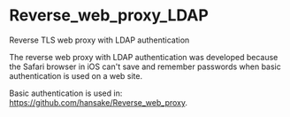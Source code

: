 # Reverse_web_proxy_LDAP
Reverse TLS web proxy with LDAP authentication

The reverse web proxy with LDAP authentication was developed because the Safari browser 
in iOS can't save and remember passwords when basic authentication is used on a web site.

Basic authentication is used in: https://github.com/hansake/Reverse_web_proxy.

